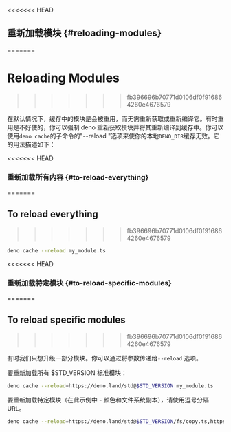 <<<<<<< HEAD
## 重新加载模块 {#reloading-modules}
=======
# Reloading Modules
>>>>>>> fb396696b70771d0106df0f916864260e4676579

在默认情况下，缓存中的模块是会被重用，而无需重新获取或重新编译它。有时重用是不好使的，你可以强制 deno
重新获取模块并将其重新编译到缓存中。你可以使用`deno cache`的子命令的"--reload
"选项来使你的本地`DENO_DIR`缓存无效。它的用法描述如下：

<<<<<<< HEAD
### 重新加载所有内容 {#to-reload-everything}
=======
## To reload everything
>>>>>>> fb396696b70771d0106df0f916864260e4676579

```bash
deno cache --reload my_module.ts
```

<<<<<<< HEAD
### 重新加载特定模块 {#to-reload-specific-modules}
=======
## To reload specific modules
>>>>>>> fb396696b70771d0106df0f916864260e4676579

有时我们只想升级一部分模块。你可以通过将参数传递给`--reload` 选项。

要重新加载所有 \$STD_VERSION 标准模块：

```bash
deno cache --reload=https://deno.land/std@$STD_VERSION my_module.ts
```

要重新加载特定模块（在此示例中 - 颜色和文件系统副本），请使用逗号分隔 URL。

```bash
deno cache --reload=https://deno.land/std@$STD_VERSION/fs/copy.ts,https://deno.land/std@$STD_VERSION/fmt/colors.ts my_module.ts
```

<!-- Should this be part of examples? -->
